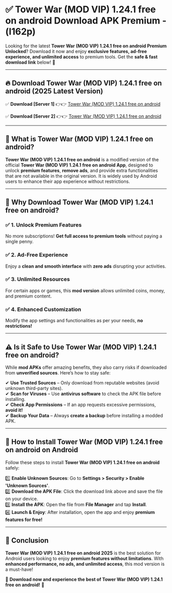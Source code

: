 
# ✅ Tower War (MOD VIP) 1.24.1 free on android Download APK Premium -  (l162p) 

Looking for the latest **Tower War (MOD VIP) 1.24.1 free on android Premium Unlocked**? Download it now and enjoy **exclusive features, ad-free experience, and unlimited access** to premium tools. Get the **safe & fast download link** below! 🚀

---

## 🔥 Download Tower War (MOD VIP) 1.24.1 free on android (2025 Latest Version)

✅ **Download [Server 1]** 👉👉 [Tower War (MOD VIP) 1.24.1 free on android ](https://apkcomod.com?title=Tower_War_(MOD_VIP)_1.24.1_free_on_android)  

✅ **Download [Server 2]** 👉👉 [Tower War (MOD VIP) 1.24.1 free on android ](https://apkcomod.com?title=Tower_War_(MOD_VIP)_1.24.1_free_on_android)  


---

## 📌 What is Tower War (MOD VIP) 1.24.1 free on android?

**Tower War (MOD VIP) 1.24.1 free on android** is a modified version of the official **Tower War (MOD VIP) 1.24.1 free on android App**, designed to unlock **premium features**, **remove ads**, and provide extra functionalities that are not available in the original version. It is widely used by Android users to enhance their app experience without restrictions.

---

## 🌟 Why Download Tower War (MOD VIP) 1.24.1 free on android?

### ✅ 1. Unlock Premium Features
No more subscriptions! **Get full access to premium tools** without paying a single penny.

### ✅ 2. Ad-Free Experience
Enjoy a **clean and smooth interface** with **zero ads** disrupting your activities.

### ✅ 3. Unlimited Resources
For certain apps or games, this **mod version** allows unlimited coins, money, and premium content.

### ✅ 4. Enhanced Customization
Modify the app settings and functionalities as per your needs, **no restrictions!**

---

## ⚠️ Is it Safe to Use Tower War (MOD VIP) 1.24.1 free on android?

While **mod APKs** offer amazing benefits, they also carry risks if downloaded from **unverified sources**. Here’s how to stay safe:

✔ **Use Trusted Sources** – Only download from reputable websites (avoid unknown third-party sites).  
✔ **Scan for Viruses** – Use **antivirus software** to check the APK file before installing.  
✔ **Check App Permissions** – If an app requests excessive permissions, **avoid it!**  
✔ **Backup Your Data** – Always **create a backup** before installing a modded APK.

---

## 📲 How to Install Tower War (MOD VIP) 1.24.1 free on android on Android

Follow these steps to install **Tower War (MOD VIP) 1.24.1 free on android** safely:

1️⃣ **Enable Unknown Sources**: Go to **Settings > Security > Enable 'Unknown Sources'**.  
2️⃣ **Download the APK File**: Click the download link above and save the file on your device.  
3️⃣ **Install the APK**: Open the file from **File Manager** and tap **Install**.  
4️⃣ **Launch & Enjoy**: After installation, open the app and enjoy **premium features for free!**

---

## 🚀 Conclusion

**Tower War (MOD VIP) 1.24.1 free on android 2025** is the best solution for Android users looking to enjoy **premium features without limitations**. With **enhanced performance, no ads, and unlimited access**, this mod version is a must-have!

🔻 **Download now and experience the best of Tower War (MOD VIP) 1.24.1 free on android!** 🔻


